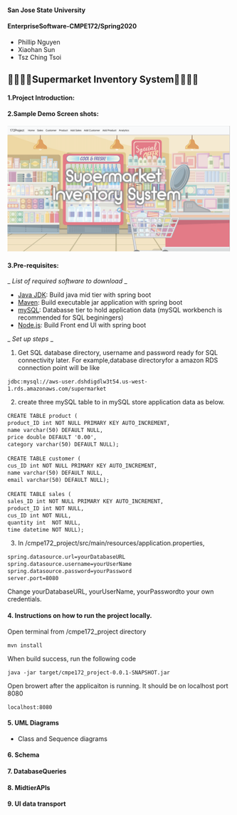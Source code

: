 #### San Jose State University
#### EnterpriseSoftware-CMPE172/Spring2020

 - Phillip Nguyen
 - Xiaohan Sun
 - Tsz Ching Tsoi


## :watermelon::banana::green_apple::peach:Supermarket Inventory System:strawberry::grapes::lemon::orange: 

#### **1.Project Introduction:**

#### **2.Sample Demo Screen shots:**
<img width="500" alt="1" src="https://github.com/tsoimavis/CMPE172Project_FinalSubmission/blob/master/cmpe172_project/frontend/src/Component/img/1.png">

#### **3.Pre-requisites:**

_ _List of required software to download_ _
   - [Java JDK](https://www.oracle.com/java/technologies/javase-jdk8-downloads.html): Build java mid tier with spring boot
   - [Maven](https://maven.apache.org/download.cgi): Build executable jar application with spring boot
   - [mySQL](https://dev.mysql.com/downloads/): Databasse tier to hold application data (mySQL workbench is recommended for SQL beginingers)
   - [Node.js](https://nodejs.org/en/download/): Build Front end UI with spring boot

_ _Set up steps_ _
 
 1. Get SQL database directory, username and password ready for SQL connectivity later. 
For example,database directoryfor a amazon RDS connection point will be like
```
jdbc:mysql://aws-user.dshdigdlw3t54.us-west-1.rds.amazonaws.com/supermarket
```

 2. create three mySQL table to in mySQL store application data as below.
   
```
CREATE TABLE product (
product_ID int NOT NULL PRIMARY KEY AUTO_INCREMENT, 
name varchar(50) DEFAULT NULL,
price double DEFAULT '0.00', 
category varchar(50) DEFAULT NULL);

CREATE TABLE customer (
cus_ID int NOT NULL PRIMARY KEY AUTO_INCREMENT, 
name varchar(50) DEFAULT NULL,
email varchar(50) DEFAULT NULL);

CREATE TABLE sales (
sales_ID int NOT NULL PRIMARY KEY AUTO_INCREMENT, 
product_ID int NOT NULL,
cus_ID int NOT NULL,
quantity int  NOT NULL,
time datetime NOT NULL);
```
 3. In /cmpe172_project/src/main/resources/application.properties, 
```
spring.datasource.url=yourDatabaseURL
spring.datasource.username=yourUserName
spring.datasource.password=yourPassword
server.port=8080
```
 Change yourDatabaseURL, yourUserName, yourPasswordto your own credentials.

#### **4. Instructions on how to run the project locally.**

Open terminal from /cmpe172_project directory
```
mvn install
```
When build success, run the following code
```
java -jar target/cmpe172_project-0.0.1-SNAPSHOT.jar
```
Open browert after the applicaiton is running. It should be on localhost port 8080
```
localhost:8080
```

#### **5. UML Diagrams**
 - Class and Sequence diagrams

#### **6. Schema**

#### **7. DatabaseQueries**

#### **8. MidtierAPIs**

#### **9. UI data transport**
